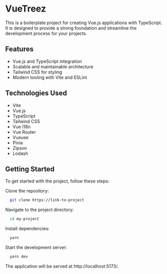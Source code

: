 # VueTreez

This is a boilerplate project for creating Vue.js applications with TypeScript. It is designed to provide a strong foundation and streamline the development process for your projects.

## Features

- Vue.js and TypeScript integration
- Scalable and maintainable architecture
- Tailwind CSS for styling
- Modern tooling with Vite and ESLint

## Technologies Used

- Vite
- Vue.js
- TypeScript
- Tailwind CSS
- Vue I18n
- Vue Router
- Vueuse
- Pinia
- Zipson
- Lodash

## Getting Started

To get started with the project, follow these steps:

Clone the repository:

```bash
  git clone https://link-to-project
```

Navigate to the project directory:

```bash
  cd my-project
```

Install dependencies:

```bash
  yarn
```

Start the development server:

```bash
  yarn dev
```

The application will be served at http://localhost:5173/.
